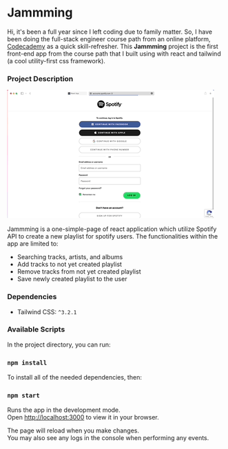 # Jammming

Hi, it's been a full year since I left coding due to family matter. So, I have been doing the full-stack engineer course path from an online platform, [Codecademy](https://www.codecademy.com) as a quick skill-refresher. This **Jammming** project is the first front-end app from the course path that I built using with react and tailwind (a cool utility-first css framework).

### Project Description

![](https://github.com/arulhasbi/spotify-util-api/blob/main/Jammming.gif)

Jammming is a one-simple-page of react application which utilize Spotify API to create a new playlist for spotify users. The functionalities within the app are limited to:

- Searching tracks, artists, and albums
- Add tracks to not yet created playlist
- Remove tracks from not yet created playlist
- Save newly created playlist to the user

### Dependencies

* Tailwind CSS: `^3.2.1`

### Available Scripts

In the project directory, you can run:

### `npm install`

To install all of the needed dependencies, then:

### `npm start`

Runs the app in the development mode.\
Open [http://localhost:3000](http://localhost:3000) to view it in your browser.

The page will reload when you make changes.\
You may also see any logs in the console when performing any events.
